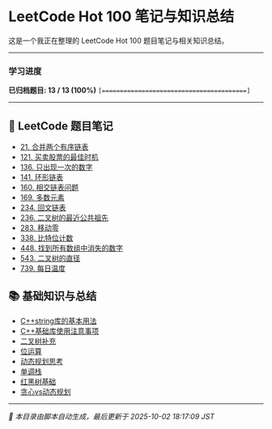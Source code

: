 # LeetCode Hot 100 笔记与知识总结

这是一个我正在整理的 LeetCode Hot 100 题目笔记与相关知识总结。

---

### 学习进度

**已归档题目: 13 / 13 (100%)**
`[========================================]`

---
## 🚀 LeetCode 题目笔记
* [21\. 合并两个有序链表](hot100/problems/21.%20合并两个有序链表.md)
* [121\. 买卖股票的最佳时机](hot100/problems/121.%20买卖股票的最佳时机.md)
* [136\. 只出现一次的数字](hot100/problems/136.%20只出现一次的数字.md)
* [141\. 环形链表](hot100/problems/141.%20环形链表.md)
* [160\. 相交链表问题](hot100/problems/160.%20相交链表问题.md)
* [169\. 多数元素](hot100/problems/169.%20多数元素.md)
* [234\. 回文链表](hot100/problems/234.%20回文链表.md)
* [236\. 二叉树的最近公共祖先](hot100/problems/236.%20二叉树的最近公共祖先.md)
* [283\. 移动零](hot100/problems/283.%20移动零.md)
* [338\. 比特位计数](hot100/problems/338.%20比特位计数.md)
* [448\. 找到所有数组中消失的数字](hot100/problems/448.%20找到所有数组中消失的数字.md)
* [543\. 二叉树的直径](hot100/problems/543.%20二叉树的直径.md)
* [739\. 每日温度](hot100/problems/739.%20每日温度.md)

## 📚 基础知识与总结
* [C++string库的基本用法](hot100/knowledge/C++string库的基本用法.md)
* [C++基础库使用注意事项](hot100/knowledge/C++基础库使用注意事项.md)
* [二叉树补充](hot100/knowledge/二叉树补充.md)
* [位运算](hot100/knowledge/位运算.md)
* [动态规划思考](hot100/knowledge/动态规划思考.md)
* [单调栈](hot100/knowledge/单调栈.md)
* [红黑树基础](hot100/knowledge/红黑树基础.md)
* [贪心vs动态规划](hot100/knowledge/贪心vs动态规划.md)

---
*🤖 本目录由脚本自动生成，最后更新于 2025-10-02 18:17:09 JST*
